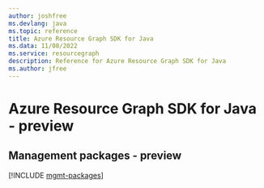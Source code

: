 ```yaml
---
author: joshfree
ms.devlang: java
ms.topic: reference
title: Azure Resource Graph SDK for Java
ms.data: 11/08/2022
ms.service: resourcegraph
description: Reference for Azure Resource Graph SDK for Java
ms.author: jfree
---
```

# Azure Resource Graph SDK for Java - preview

## Management packages - preview
[!INCLUDE [mgmt-packages](resource-graph-mgmt-index.md)]